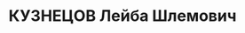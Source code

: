 ---
title: КУЗНЕЦОВ Лейба Шлемович
description: 'Род. в 1907, Минская обл., г. Борисов, еврей, обр.: н/среднее, член
  ВКП(б) с 1927, исключен в связи с арестом. Проживал: Минск, Всебелорусский стадион.
  Председатель, Комитет по делам физкультуры и спорта при СНК БССР

  Арестован 24.11.1937. Обв. по ст. 69, 70, 76 УК БССР - активный участник а/с молодежной
  террор.орг. "правых". Приговор: ВК ВС СССР, 24.11.1937 – ВМН с конфискацией имущества.
  Расстрелян 24.11.1937, г.Минск.

  Реабилитирован ВК ВС СССР 04.08.1956'
---